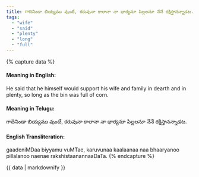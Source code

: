 ```yaml
---
title: గాదెనిండా బియ్యము వుంటే, కరువునా కాలానా నా భార్యనూ పిల్లలనూ నేనే రక్షిస్తానన్నాడట.
tags:
  - "wife"
  - "said"
  - "plenty"
  - "long"
  - "full"
---
```


{% capture data %}
#### Meaning in English:
He said that he himself would support his wife and family in dearth and in plenty, so long as the bin was full of corn.

#### Meaning in Telugu:
గాదెనిండా బియ్యము వుంటే, కరువునా కాలానా నా భార్యనూ పిల్లలనూ నేనే రక్షిస్తానన్నాడట.

#### English Transliteration:
gaadeniMDaa biyyamu vuMTae, karuvunaa kaalaanaa naa bhaaryanoo pillalanoo naenae rakshistaanannaaDaTa.
{% endcapture %}

<div class="notice">{{ data | markdownify }}</div>

